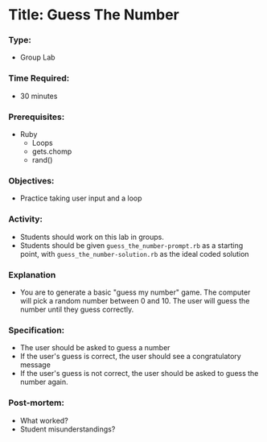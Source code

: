 # Title: Guess The Number

### Type: 
- Group Lab

### Time Required: 
- 30 minutes

### Prerequisites:
- Ruby
    - Loops
    - gets.chomp
    - rand()

### Objectives:
- Practice taking user input and a loop

### Activity:
- Students should work on this lab in groups.
- Students should be given `guess_the_number-prompt.rb` as a starting point, with `guess_the_number-solution.rb` as the ideal coded solution

### Explanation
- You are to generate a basic "guess my number" game.  The computer will pick a random number between 0 and 10.  The user will guess the number until they guess correctly.

### Specification:
- The user should be asked to guess a number
- If the user's guess is correct, the user should see a congratulatory message
- If the user's guess is not correct, the user should be asked to guess the number again.

### Post-mortem:
- What worked?
- Student misunderstandings?

